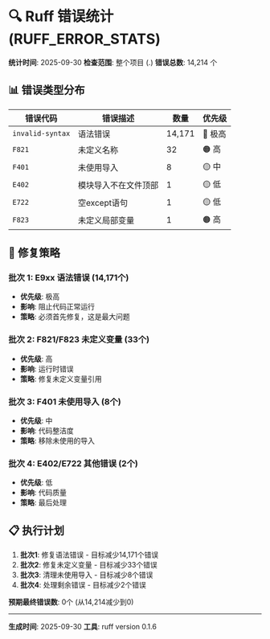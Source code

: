 # 🔍 Ruff 错误统计 (RUFF_ERROR_STATS)

**统计时间**: 2025-09-30
**检查范围**: 整个项目 (.)
**错误总数**: 14,214 个

## 📊 错误类型分布

| 错误代码 | 错误描述 | 数量 | 优先级 |
|---------|---------|------|--------|
| `invalid-syntax` | 语法错误 | 14,171 | 🔴 极高 |
| `F821` | 未定义名称 | 32 | 🟠 高 |
| `F401` | 未使用导入 | 8 | 🟡 中 |
| `E402` | 模块导入不在文件顶部 | 1 | 🟡 低 |
| `E722` | 空except语句 | 1 | 🟡 低 |
| `F823` | 未定义局部变量 | 1 | 🟠 高 |

## 🎯 修复策略

### 批次 1: E9xx 语法错误 (14,171个)
- **优先级**: 极高
- **影响**: 阻止代码正常运行
- **策略**: 必须首先修复，这是最大问题

### 批次 2: F821/F823 未定义变量 (33个)
- **优先级**: 高
- **影响**: 运行时错误
- **策略**: 修复未定义变量引用

### 批次 3: F401 未使用导入 (8个)
- **优先级**: 中
- **影响**: 代码整洁度
- **策略**: 移除未使用的导入

### 批次 4: E402/E722 其他错误 (2个)
- **优先级**: 低
- **影响**: 代码质量
- **策略**: 最后处理

## 📋 执行计划

1. **批次1**: 修复语法错误 - 目标减少14,171个错误
2. **批次2**: 修复未定义变量 - 目标减少33个错误
3. **批次3**: 清理未使用导入 - 目标减少8个错误
4. **批次4**: 处理剩余错误 - 目标减少2个错误

**预期最终错误数**: 0个 (从14,214减少到0)

---
**生成时间**: 2025-09-30
**工具**: ruff version 0.1.6
